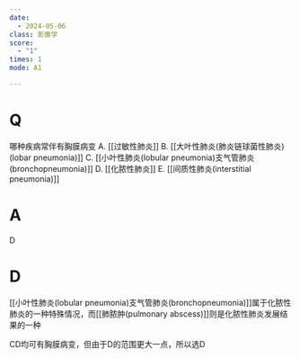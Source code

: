 ```yaml
---
date:
  - 2024-05-06
class: 影像学
score:
  - "1"
times: 1
mode: A1

---
```



# Q
哪种疾病常伴有胸膜病变
A. [[过敏性肺炎]]
B. [[大叶性肺炎(肺炎链球菌性肺炎)(lobar pneumonia)]]
C. [[小叶性肺炎(lobular pneumonia)支气管肺炎(bronchopneumonia)]]
D. [[化脓性肺炎]]
E. [[间质性肺炎(interstitial pneumonia)]]

# A

D


# D
[[小叶性肺炎(lobular pneumonia)支气管肺炎(bronchopneumonia)]]属于化脓性肺炎的一种特殊情况，而[[肺脓肿(pulmonary abscess)]]则是化脓性肺炎发展结果的一种

CD均可有胸膜病变，但由于D的范围更大一点，所以选D